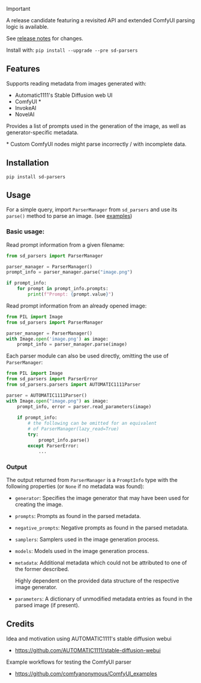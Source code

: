 > [!IMPORTANT]  
> A release candidate featuring a revisited API and extended ComfyUI parsing logic is available.
> 
> See [release notes](https://github.com/d3x-at/sd-parsers/releases/tag/v0.3rc1) for changes.
>
> Install with: ```pip install --upgrade --pre sd-parsers```

## Features

Supports reading metadata from images generated with:
* Automatic1111's Stable Diffusion web UI
* ComfyUI *
* InvokeAI
* NovelAI

Provides a list of prompts used in the generation of the image, as well as generator-specific metadata.

\* Custom ComfyUI nodes might parse incorrectly / with incomplete data.

## Installation
```
pip install sd-parsers
```

## Usage
For a simple query, import ```ParserManager``` from ```sd_parsers``` and use its ```parse()``` method to parse an image. (see [examples](examples))

### Basic usage:

Read prompt information from a given filename:
```python
from sd_parsers import ParserManager

parser_manager = ParserManager()
prompt_info = parser_manager.parse("image.png")

if prompt_info:
    for prompt in prompt_info.prompts:
        print(f"Prompt: {prompt.value}")
```

Read prompt information from an already opened image:
```python
from PIL import Image
from sd_parsers import ParserManager

parser_manager = ParserManager()
with Image.open('image.png') as image:
    prompt_info = parser_manager.parse(image)
```

Each parser module can also be used directly, omitting the use of ```ParserManager```:

```python
from PIL import Image
from sd_parsers import ParserError
from sd_parsers.parsers import AUTOMATIC1111Parser

parser = AUTOMATIC1111Parser()
with Image.open("image.png") as image:
    prompt_info, error = parser.read_parameters(image)
    
    if prompt_info:
        # the following can be omitted for an equivalent
        # of ParserManager(lazy_read=True)
        try:
            prompt_info.parse()
        except ParserError:
            ...
```

### Output
The output returned from `ParserManager` is a `PromptInfo` type with the following properties (or `None` if no metadata was found):
* `generator`: Specifies the image generator that may have been used for creating the image.

* `prompts`: Prompts as found in the parsed metadata.

* `negative_prompts`: Negative prompts as found in the parsed metadata.

* `samplers`: Samplers used in the image generation process.

* `models`: Models used in the image generation process.

* `metadata`: Additional metadata which could not be attributed to one of the former described.

  Highly dependent on the provided data structure of the respective image generator.

* ```parameters```: A dictionary of unmodified metadata entries as found in the parsed image (if present).


## Credits
Idea and motivation using AUTOMATIC1111's stable diffusion webui
- https://github.com/AUTOMATIC1111/stable-diffusion-webui

Example workflows for testing the ComfyUI parser
- https://github.com/comfyanonymous/ComfyUI_examples
